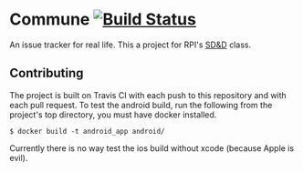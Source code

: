 # Commune [![Build Status](https://travis-ci.org/paulrevere4/commune.svg?branch=master)](https://travis-ci.org/paulrevere4/commune)
An issue tracker for real life. This a project for RPI's [SD&D](https://sites.google.com/site/rpisdd/home) class.

## Contributing
The project is built on Travis CI with each push to this repository and with each pull request. To test the android build, run the following from the project's top directory, you must have docker installed.
```
$ docker build -t android_app android/
```
Currently there is no way test the ios build without xcode (because Apple is evil).

